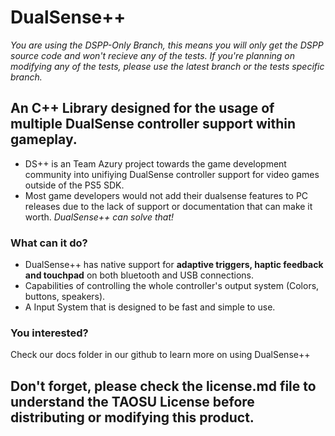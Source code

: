 # DualSense++
*You are using the DSPP-Only Branch, this means you will only get the DSPP source code and won't recieve any of the tests. If you're planning on modifying any of the tests, please use the latest branch or the tests specific branch.*

## An C++ Library designed for the usage of multiple DualSense controller support within gameplay.
- DS++ is an Team Azury project towards the game development community into unifiying DualSense controller support for video games outside of the PS5 SDK.
- Most game developers would not add their dualsense features to PC releases due to the lack of support or documentation that can make it worth. *DualSense++ can solve that!*

### What can it do?
* DualSense++ has native support for **adaptive triggers, haptic feedback and touchpad** on both bluetooth and USB connections. 
* Capabilities of controlling the whole controller's output system (Colors, buttons, speakers).
* A Input System that is designed to be fast and simple to use.

### You interested?
Check our docs folder in our github to learn more on using DualSense++

## Don't forget, please check the license.md file to understand the TAOSU License before distributing or modifying this product.
